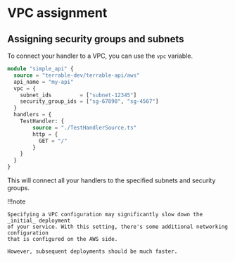 # VPC assignment

## Assigning security groups and subnets

To connect your handler to a VPC, you can use the `vpc` variable.

```terraform  hl_lines="4 5 6 7"
module "simple_api" {
  source = "terrable-dev/terrable-api/aws"
  api_name = "my-api"
  vpc = {
    subnet_ids         = ["subnet-12345"]
    security_group_ids = ["sg-67890", "sg-4567"]
  }
  handlers = {
    TestHandler: {
        source = "./TestHandlerSource.ts"
        http = {
          GET = "/"
        }
    }
  }
}
```

This will connect all your handlers to the specified subnets and security groups.

!!!note
  
    Specifying a VPC configuration may significantly slow down the _initial_ deployment
    of your service. With this setting, there's some additional networking configuration 
    that is configured on the AWS side.

    However, subsequent deployments should be much faster.